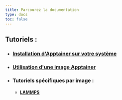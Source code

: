 ```yaml
---
title: Parcourez la documentation
type: docs
toc: false
---
```


## Tutoriels : 

- ### <a href="/fr/docs/install-apptainer/comment-installer-apptainer/">Installation d'Apptainer sur votre système</a>

- ### <a href="/fr/docs/use-apptainer-image/comment-interagir-avec-une-image-apptainer/">Utilisation d'une image Apptainer</a>

- ### Tutoriels spécifiques par image :

  - #### <a href="/fr/docs/by-container/tutoriel-lammps/">LAMMPS</a>
